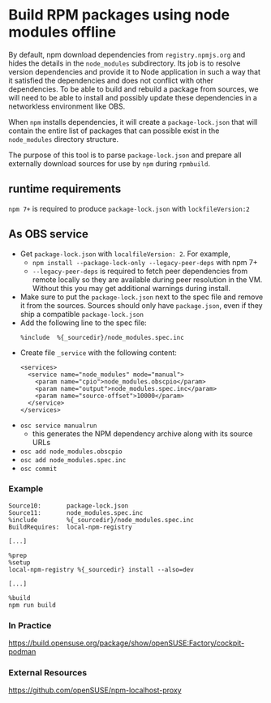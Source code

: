 Build RPM packages using node modules offline
=============================================

By default, npm download dependencies from `registry.npmjs.org` and
hides the details in the `node_modules` subdirectory. Its job is to
resolve version dependencies and provide it to Node application in such
a way that it satisfied the dependencies and does not conflict with
other dependencies. To be able to build and rebuild a package from
sources, we will need to be able to install and possibly update these
dependencies in a networkless environment like OBS.

When `npm` installs dependencies, it will create a `package-lock.json`
that will contain the entire list of packages that can possible exist in
the `node_modules` directory structure.

The purpose of this tool is to parse `package-lock.json` and prepare all
externally download sources for use by `npm` during `rpmbuild`.

## runtime requirements
`npm 7+` is required to produce `package-lock.json` with
`lockfileVersion:2`

## As OBS service

- Get `package-lock.json` with `localfileVersion: 2`. For example,
  - `npm install --package-lock-only --legacy-peer-deps` with npm 7+
  - `--legacy-peer-deps` is required to fetch peer dependencies from remote
    locally so they are available during peer resolution in the VM. Without
    this you may get additional warnings during install.
- Make sure to put the `package-lock.json` next to the spec file and
  remove it from the sources. Sources should only have `package.json`,
  even if they ship a compatible `package-lock.json`
- Add the following line to the spec file:
   ```
   %include  %{_sourcedir}/node_modules.spec.inc
   ```
- Create file `_service` with the following content:
  ```
  <services>
    <service name="node_modules" mode="manual">
      <param name="cpio">node_modules.obscpio</param>
      <param name="output">node_modules.spec.inc</param>
      <param name="source-offset">10000</param>
    </service>
  </services>
  ```
- `osc service manualrun`
  - this generates the NPM dependency archive along with its source URLs
- `osc add node_modules.obscpio`
- `osc add node_modules.spec.inc`
- `osc commit`

### Example

  ```
  Source10:       package-lock.json
  Source11:       node_modules.spec.inc
  %include        %{_sourcedir}/node_modules.spec.inc
  BuildRequires:  local-npm-registry

  [...]

  %prep
  %setup
  local-npm-registry %{_sourcedir} install --also=dev

  [...]

  %build
  npm run build
  ```

### In Practice
https://build.opensuse.org/package/show/openSUSE:Factory/cockpit-podman

### External Resources
https://github.com/openSUSE/npm-localhost-proxy
